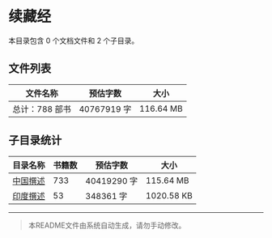 # 续藏经

本目录包含 0 个文档文件和 2 个子目录。

## 文件列表

| 文件名称 | 预估字数 | 大小 |
|---------|---------|------|
| 总计：788 部书 | 40767919 字 | 116.64 MB |

## 子目录统计

| 目录名称 | 书籍数 | 预估字数 | 大小 |
|---------|--------|----------|------|
| [中国撰述](佛藏/续藏经/中国撰述/README.md) | 733 | 40419290 字 | 115.64 MB |
| [印度撰述](佛藏/续藏经/印度撰述/README.md) | 53 | 348361 字 | 1020.58 KB |

---

> 本README文件由系统自动生成，请勿手动修改。
